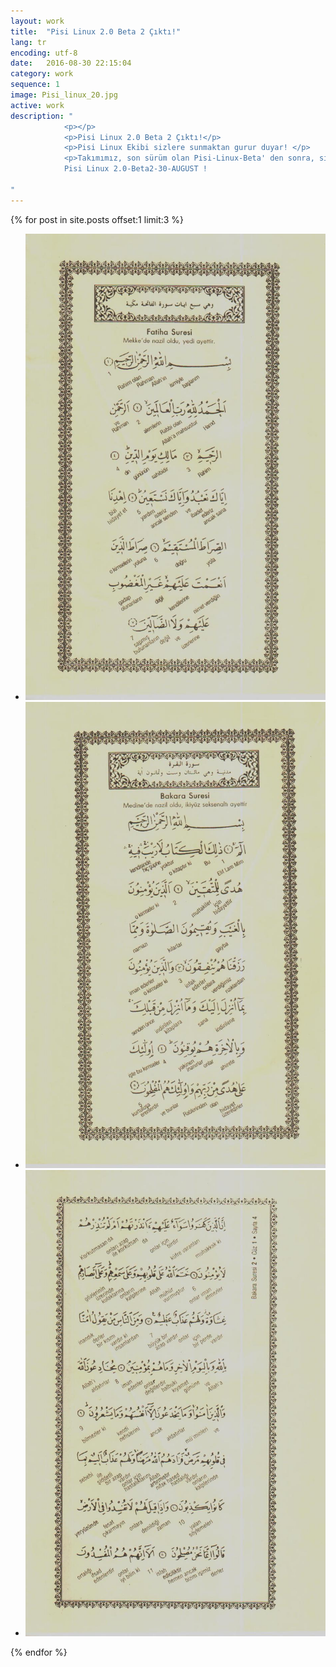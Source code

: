 ```yaml
---
layout: work
title:  "Pisi Linux 2.0 Beta 2 Çıktı!"
lang: tr
encoding: utf-8
date:   2016-08-30 22:15:04
category: work
sequence: 1
image: Pisi_linux_20.jpg
active: work
description: "
            <p></p>
            <p>Pisi Linux 2.0 Beta 2 Çıktı!</p>
            <p>Pisi Linux Ekibi sizlere sunmaktan gurur duyar! </p>
            <p>Takımımız, son sürüm olan Pisi-Linux-Beta' den sonra, sizlere daha iyi ve kararlı bir Pisi Linux sunabilmek için bir çok hata üzerine çalıştı. Yeni sürümümüz;</p> 
            Pisi Linux 2.0-Beta2-30-AUGUST !
        
"
---
```



<script src="https://cdnjs.cloudflare.com/ajax/libs/bxslider/4.2.15/jquery.bxslider.min.js"></script>
<link href="https://cdnjs.cloudflare.com/ajax/libs/bxslider/4.2.15/jquery.bxslider.min.css" rel="stylesheet" />

<script>
  $(document).ready(function(){
    $('.slider').bxSlider();
  });
</script>

{% for post in site.posts offset:1 limit:3 %}
<ul class="bxslider">
  <li><img src="/assets/photo/kelimemealliquran_0012.jpg" /></li>
  <li><img src="/assets/photo/kelimemealliquran_0013.jpg" /></li>
  <li><img src="/assets/photo/kelimemealliquran_0014.jpg" /></li>
</ul>
{% endfor %}


<script>
  $( function() {
    $( "#slider" ).slider();
  } );
  </script>
 
<div id="slider"></div>
 


